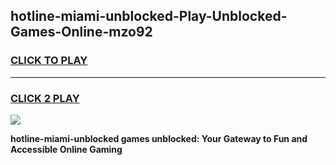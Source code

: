 
## hotline-miami-unblocked-Play-Unblocked-Games-Online-mzo92
<h3>
<a href="https://premium76.site?title=hotline-miami-unblocked&ref=25A">CLICK TO PLAY</a></h3>
<hr>

<h3>
<a href="https://premium76.site?title=hotline-miami-unblocked&ref=25A">CLICK 2 PLAY</a>
  
</h3>

<a href="https://premium76.site?title=hotline-miami-unblocked&ref=25A"><img src="https://clearcache.store/games.png"></a>


**hotline-miami-unblocked games unblocked: Your Gateway to Fun and Accessible Online Gaming**
